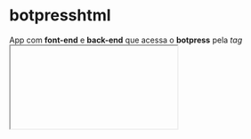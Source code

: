 ﻿# botpresshtml

App com **font-end** e **back-end** que acessa o **botpress** pela *tag* **<iframe>**
